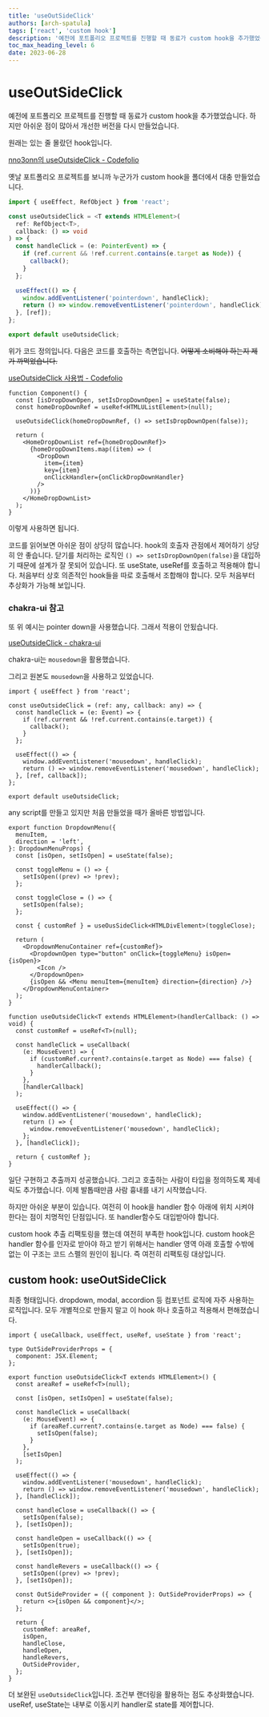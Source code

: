 ```yaml
---
title: 'useOutSideClick'
authors: [arch-spatula]
tags: ['react', 'custom hook']
description: '예전에 포트폴리오 프로젝트를 진행할 때 동료가 custom hook을 추가했었습니다. 하지만 아쉬운 점이 많아서 개선한 버전을 다시 만들었습니다.'
toc_max_heading_level: 6
date: 2023-06-28
---
```


# useOutSideClick

예전에 포트폴리오 프로젝트를 진행할 때 동료가 custom hook을 추가했었습니다. 하지만 아쉬운 점이 많아서 개선한 버전을 다시 만들었습니다.

원래는 있는 줄 몰랐던 hook입니다.

<!--truncate-->

[nno3onn의 useOutsideClick - Codefolio](https://github.com/react-challengers/Codefolio/blob/dev/hooks/query/useOutsideClick.ts)

옛날 포트폴리오 프로젝트를 보니까 누군가가 custom hook을 폴더에서 대충 만들었습니다.

```ts
import { useEffect, RefObject } from 'react';

const useOutsideClick = <T extends HTMLElement>(
  ref: RefObject<T>,
  callback: () => void
) => {
  const handleClick = (e: PointerEvent) => {
    if (ref.current && !ref.current.contains(e.target as Node)) {
      callback();
    }
  };

  useEffect(() => {
    window.addEventListener('pointerdown', handleClick);
    return () => window.removeEventListener('pointerdown', handleClick);
  }, [ref]);
};

export default useOutsideClick;
```

위가 코드 정의입니다. 다음은 코드를 호출하는 측면입니다. ~~어떻게 소비해야 하는지 제가 까먹었습니다.~~

[useOutsideClick 사용법 - Codefolio](https://github.com/react-challengers/Codefolio/blob/dev/Components/Main/MainSection.tsx)

```tsx
function Component() {
  const [isDropDownOpen, setIsDropDownOpen] = useState(false);
  const homeDropDownRef = useRef<HTMLUListElement>(null);

  useOutsideClick(homeDropDownRef, () => setIsDropDownOpen(false));

  return (
    <HomeDropDownList ref={homeDropDownRef}>
      {homeDropDownItems.map((item) => (
        <DropDown
          item={item}
          key={item}
          onClickHandler={onClickDropDownHandler}
        />
      ))}
    </HomeDropDownList>
  );
}
```

이렇게 사용하면 됩니다.

코드를 읽어보면 아쉬운 점이 상당히 많습니다. hook의 호출자 관점에서 제어하기 상당히 안 좋습니다. 닫기를 처리하는 로직인 `() => setIsDropDownOpen(false)`을 대입하기 때문에 설계가 잘 못되어 있습니다. 또 useState, useRef를 호출하고 적용해야 합니다. 처음부터 상호 의존적인 hook들을 따로 호출해서 조합해야 합니다. 모두 처음부터 추상화가 가능해 보입니다.

### chakra-ui 참고

또 위 예시는 pointer down을 사용했습니다. 그래서 적용이 안됬습니다.

[useOutsideClick - chakra-ui](https://github.com/chakra-ui/chakra-ui/blob/main/packages/hooks/use-outside-click/src/index.ts)

chakra-ui는 `mousedown`을 활용했습니다.

그리고 원본도 `mousedown`을 사용하고 있었습니다.

```tsx
import { useEffect } from 'react';

const useOutsideClick = (ref: any, callback: any) => {
  const handleClick = (e: Event) => {
    if (ref.current && !ref.current.contains(e.target)) {
      callback();
    }
  };

  useEffect(() => {
    window.addEventListener('mousedown', handleClick);
    return () => window.removeEventListener('mousedown', handleClick);
  }, [ref, callback]);
};

export default useOutsideClick;
```

any script를 만들고 있지만 처음 만들었을 때가 올바른 방법입니다.

```tsx
export function DropdownMenu({
  menuItem,
  direction = 'left',
}: DropdownMenuProps) {
  const [isOpen, setIsOpen] = useState(false);

  const toggleMenu = () => {
    setIsOpen((prev) => !prev);
  };

  const toggleClose = () => {
    setIsOpen(false);
  };

  const { customRef } = useOusSideClick<HTMLDivElement>(toggleClose);

  return (
    <DropdownMenuContainer ref={customRef}>
      <DropdownOpen type="button" onClick={toggleMenu} isOpen={isOpen}>
        <Icon />
      </DropdownOpen>
      {isOpen && <Menu menuItem={menuItem} direction={direction} />}
    </DropdownMenuContainer>
  );
}

function useOutsideClick<T extends HTMLElement>(handlerCallback: () => void) {
  const customRef = useRef<T>(null);

  const handleClick = useCallback(
    (e: MouseEvent) => {
      if (customRef.current?.contains(e.target as Node) === false) {
        handlerCallback();
      }
    },
    [handlerCallback]
  );

  useEffect(() => {
    window.addEventListener('mousedown', handleClick);
    return () => {
      window.removeEventListener('mousedown', handleClick);
    };
  }, [handleClick]);

  return { customRef };
}
```

일단 구현하고 추출까지 성공했습니다. 그리고 호출하는 사람이 타입을 정의하도록 제네릭도 추가했습니다. 이제 발톱때만큼 사람 흉내를 내기 시작했습니다.

하지만 아쉬운 부분이 있습니다. 여전히 이 hook을 handler 함수 아래에 위치 시켜야 한다는 점이 치명적인 단점입니다. 또 handler함수도 대입받아야 합니다.

custom hook 추출 리팩토링을 했는데 여전히 부족한 hook입니다. custom hook은 handler 함수를 인자로 받아야 하고 받기 위해서는 handler 영역 아래 호출할 수밖에 없는 이 구조는 코드 스펠의 원인이 됩니다. 즉 여전히 리팩토링 대상입니다.

<!-- 접근하는 방법은 2가지가 있습니다. 하나는 setState 함수를 인자로 받을 수 있으면 handler 영역보다 먼저 정의할 수 있게 됩니다. 다른 하나는 useState를 custom hook 내부에서 제어하는 것입니다. 그리고 열기, 닫기, 받대로 3가지 함수를 유출하는 것으로 제어하는 후자의 방향으로 생각하고 있습니다. 또 올바르다는 점이 상태공유가 특별히 더 필요하지 않습니다. UI 로직을 그것도 local하게 처리해야 하기 때문에 적절할 것 같습니다. -->

<!-- 또 열고 닫을 때 isOpen의 값을 참조해야 합니다. provider 혹은 고차 컴포넌트 방식으로 숨기기기 위해 활용하는 것도 좋을 것 같습니다. 물론 css를 오염시켬 다시 문제가 될 것입니다. -->

<!-- 일단 modal 구현하기 전에는 현재 시점을 저장해두는 것이 좋을 것 같습니다. -->

## custom hook: useOutSideClick

최종 형태입니다. dropdown, modal, accordion 등 컴포넌트 로직에 자주 사용하는 로직입니다. 모두 개별적으로 만들지 말고 이 hook 하나 호출하고 적용해서 편해졌습니다.

```tsx title="useOutSideClick.tsx"
import { useCallback, useEffect, useRef, useState } from 'react';

type OutSideProviderProps = {
  component: JSX.Element;
};

export function useOutsideClick<T extends HTMLElement>() {
  const areaRef = useRef<T>(null);

  const [isOpen, setIsOpen] = useState(false);

  const handleClick = useCallback(
    (e: MouseEvent) => {
      if (areaRef.current?.contains(e.target as Node) === false) {
        setIsOpen(false);
      }
    },
    [setIsOpen]
  );

  useEffect(() => {
    window.addEventListener('mousedown', handleClick);
    return () => window.removeEventListener('mousedown', handleClick);
  }, [handleClick]);

  const handleClose = useCallback(() => {
    setIsOpen(false);
  }, [setIsOpen]);

  const handleOpen = useCallback(() => {
    setIsOpen(true);
  }, [setIsOpen]);

  const handleRevers = useCallback(() => {
    setIsOpen((prev) => !prev);
  }, [setIsOpen]);

  const OutSideProvider = ({ component }: OutSideProviderProps) => {
    return <>{isOpen && component}</>;
  };

  return {
    customRef: areaRef,
    isOpen,
    handleClose,
    handleOpen,
    handleRevers,
    OutSideProvider,
  };
}
```

더 보완된 `useOutsideClick`입니다. 조건부 랜더링을 활용하는 점도 추상화했습니다. useRef, useState는 내부로 이동시키 handler로 state를 제어합니다.
